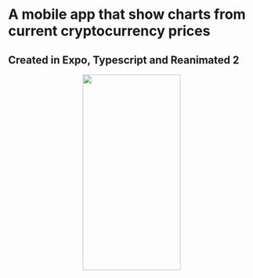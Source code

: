 # A mobile app that show charts from current cryptocurrency prices

## Created in Expo, Typescript and Reanimated 2

<center>
  <img src="https://github.com/romulloqueiroz/portfolio_mobile-crypto_chart/blob/main/charts.gif" width="200" height="400" />
</center>